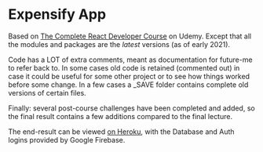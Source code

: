 # Expensify App

Based on [The Complete React Developer Course](https://www.udemy.com/course/react-2nd-edition/) on Udemy. Except that all the modules and packages
are the _latest_ versions (as of early 2021).

Code has a LOT of extra comments, meant as documentation for future-me to refer back to. In some cases old code is retained (commented out) in case it could be useful for some other project or to see how things worked before some change. In a few cases a \_SAVE folder contains complete old versions of certain files.

Finally: several post-course challenges have been completed and added, so the final result contains a few additions compared to the final lecture.

The end-result can be viewed [on Heroku](https://sansbacher-expensify-app.herokuapp.com/), with the Database and Auth logins provided by Google Firebase.
